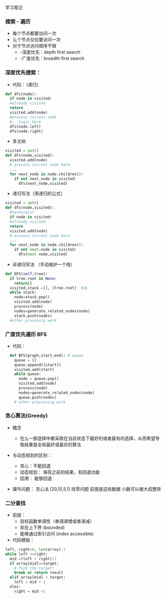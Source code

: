 学习笔记
### 搜索 - 遍历
  * 每个节点都要访问一次
  * 么个节点仅仅要访问一次
  * 对于节点访问顺序不限
    * -深度优先：depth first search
    * -广度优先：breadth first search

### 深度优先搜索：
  * 代码：（递归）
  ``` python
  def dfs(node):
    if node in visited:
    #already visited
    return
    visited.add(node)
    #process current node
    #...logic here
    dfs(node.left)
    dfs(node.right)
  ```
  * 多叉树
  ``` python
  visited = set()
  def dfs(node,visited):
    visited.add(node)
    # process current node here
    ...
    for next_node in node.children():
      if not next_node in visited:
        dfs(next_node,visited)
  ```
  * 递归写法（用递归的公式）
  ```python
  visited = set()
  def dfs(node,visited):
    #terminator
    if node in visited:
    #already visited
    return
    visited.add(node)
    # process current node here
    ...
    for next_node in node.children():
      if not next.node in visited:
        dfs(next node,visited)
  ```
  * 非递归写法 （手动维护一个栈）
  ``` python
  def DFS(self,tree):
    if tree.root in None:
      return[]
    visited,stack =[], [tree.root]  #站
    while stack:
      node=stack.pop()
      visited.add(node)
      process(node)
      nodes=generate_related_nodes(node)
      stack.push(nodes)
    #other processig work
  ```
  
### 广度优先遍历 BFS
* 代码：
```python
  def BFS(graph,start,end): # queue
    queue = []
    queue.append([start])
    visited.add(start)
    while queue:
      node = queue.pop()
      visited.add(node)
      process(node)
      nodes=generate_related_nodes(node)
      queue.push(nodes)
    # other processing work
```
  
### 贪心算法(Greedy)
* 概念 
  * 在么一部选择中都采取在当前状态下最好的或者最有的选择，从而希望导致结果是全局最好或最优的算法
  
* 与动态规划的区别：
  * 贪心：不能回退
  * 动态规划： 保存之前的结果，有回退功能
  * 回溯： 能够回退
  
* 硬币问题： 贪心法 [20,10,5,1] 找零问题 前提是这些数据 小数可以被大叔整除

### 二分查找
* 前提：
  * 目标函数单调性（单调递增或者递减）
  * 存在上下界 (bounded)
  * 能够通过索引访问 (index accessible)
* 代码模板：
``` python
left, right=0, len(array)-1
while left <=right:
  mid =(left + right)/2
  if array[mid]==target:
    # find the target!
    break or return result
  elif array[mid] < target:
    left = mid + 1
  eles: 
    right = mid +1
```
